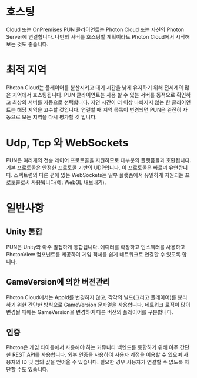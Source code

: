 # 호스팅

Cloud 또는 OnPremises
PUN 클라이언트는 Photon Cloud 또는 자신의 Photon Server에 연결합니다. 나만의 서버를 호스팅할 계획이라도 Photon Cloud에서 시작해보는 것도 좋습니다.


# 최적 지역
Photon Cloud는 플레이어를 분산시키고 대기 시간을 낮게 유지하기 위해 전세계의 많은 지역에서 호스팅됩니다. PUN 클라이언트는 사용 할 수 있는 서버를 동적으로 확인하고 최상의 서버를 자동으로 선택합니다. 지연 시간이 더 이상 나빠지지 않는 한 클라이언트는 해당 지역을 고수할 것입니다. 연결할 때 지역 목록이 변경되면 PUN은 완전히 자동으로 모든 지역을 다시 평가할 것 입니다.

# Udp, Tcp 와 WebSockets
PUN은 여러개의 전송 레이어 프로토콜을 지원하므로 대부분의 플랫폼들과 호환됩니다. 기본 프로토콜은 안정한 프로토콜 기반의 UDP입니다. 이 프로토콜은 빠르며 유연합니다. 스펙트럼의 다른 편에 있는 WebSockets는 일부 플랫폼에서 유일하게 지원되는 프로토콜로써 사용됩니다(예: WebGL 내보내기).



# 일반사항
## Unity 통합
PUN은 Unity와 아주 밀접하게 통합됩니다. 에디터를 확장하고 인스펙터를 사용하고 PhotonView 컴포넌트를 제공하여 게임 객체를 쉽게 네트워크로 연결할 수 있도록 합니다.

## GameVersion에 의한 버전관리
Photon Cloud에서는 AppId를 변경하지 않고, 각각의 빌드(그리고 플레이어)를 분리하기 위한 간단한 방식으로 GameVersion 문자열을 사용합니다.
네트워크 로직이 많이 변경될 때에는 GameVersion을 변경하여 다른 버전의 플레이어를 구분합니다.

## 인증
Photon은 게임 타이틀에서 사용해야 하는 커뮤니티 백엔드를 통합하기 위해 아주 간단한 REST API를 사용합니다. 외부 인증을 사용하여 사용자 계정을 이용할 수 있으며 사용자의 ID 및 임의 값을 얻어올 수 있습니다. 필요한 경우 사용자가 연결할 수 없도록 차단할 수도 있습니다.
